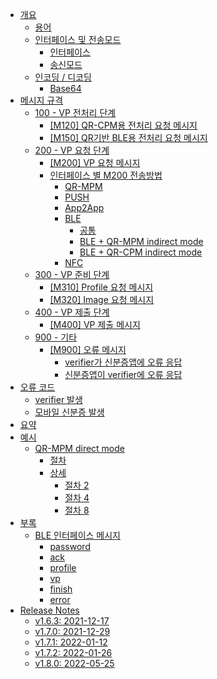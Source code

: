 - [개요](./1..md)
	- [용어](./1.1..md)
	- [인터페이스 및 전송모드](./1.2..md)
		- [인터페이스](./1.2.1..md)
		- [송신모드](./1.2.2..md)
	- [인코딩 / 디코딩](./1.3..md)
		- [Base64](./1.3.1.64.md)
- [메시지 규격](./2..md)
	- [100 - VP 전처리 단계](./2.1.100.md)
		- [[M120] QR-CPM용 전처리 요청 메시지](./2.1.1.120.md)
		- [[M150] QR기반 BLE용 전처리 요청 메시지](./2.1.2.150.md)
	- [200 - VP 요청 단계](./2.2.200.md)
		- [[M200] VP 요청 메시지](./2.2.1.200.md)
		- [인터페이스 별 M200 전송방법](./2.2.2.200.md)
			- [QR-MPM](./2.2.2.1..md)
			- [PUSH](./2.2.2.2..md)
			- [App2App](./2.2.2.3.2.md)
			- [BLE](./2.2.2.4..md)
				- [공통](./2.2.2.4.1..md)
				- [BLE + QR-MPM indirect mode](./2.2.2.4.2..md)
				- [BLE + QR-CPM indirect mode](./2.2.2.4.3..md)
			- [NFC](./2.2.2.5..md)
	- [300 - VP 준비 단계](./2.3.300.md)
		- [[M310] Profile 요청 메시지](./2.3.1.310.md)
		- [[M320] Image 요청 메시지](./2.3.2.320.md)
	- [400 - VP 제출 단계](./2.4.400.md)
		- [[M400] VP 제출 메시지](./2.4.1.400.md)
	- [900 - 기타](./2.5.900.md)
		- [[M900] 오류 메시지](./2.5.1.900.md)
			- [verifier가 신분증앱에 오류 응답](./2.5.1.1..md)
			- [신분증앱이 verifier에 오류 응답](./2.5.1.2..md)
- [오류 코드](./3..md)
	- [verifier 발생](./3.1..md)
	- [모바일 신분증 발생](./3.2..md)
- [요약](./4..md)
- [예시](./5..md)
	- [QR-MPM direct mode](./5.1..md)
		- [절차](./5.1.1..md)
		- [상세](./5.1.2..md)
			- [절차 2](./5.1.2.1.2.md)
			- [절차 4](./5.1.2.2.4.md)
			- [절차 8](./5.1.2.3.8.md)
- [부록](./6..md)
	- [BLE 인터페이스 메시지](./6.1..md)
		- [password](./6.1.1..md)
		- [ack](./6.1.2..md)
		- [profile](./6.1.3..md)
		- [vp](./6.1.4..md)
		- [finish](./6.1.5..md)
		- [error](./6.1.6..md)
- [Release Notes](./7..md)
	- [v1.6.3: 2021-12-17](./7.1.1.6.320211217.md)
	- [v1.7.0: 2021-12-29](./7.2.1.7.020211229.md)
	- [v1.7.1: 2022-01-12](./7.3.1.7.120220112.md)
	- [v1.7.2: 2022-01-26](./7.4.1.7.220220126.md)
	- [v1.8.0: 2022-05-25](./7.5.1.8.020220525.md)
